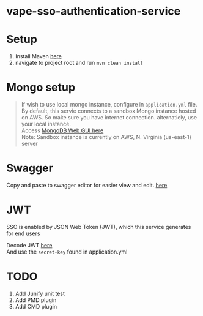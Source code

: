 # vape-sso-authentication-service

# Setup

1. Install Maven [here](https://maven.apache.org/install.html)       
2. navigate to project root and run `mvn clean install`     

# Mongo setup
> If wish to use local mongo instance, configure in `application.yml` file.       
> By default, this servie connects to a sandbox Mongo instance hosted on AWS. So make sure you have internet connection. alternatiely, use your local instance.     
> Access [MongoDB Web GUI here](https://cloud.mongodb.com/v2/5db502f6553855be5261c291#clusters  )    
> Note: Sandbox instance is currently on AWS, N. Virginia (us-east-1) server    


# Swagger
Copy and paste to swagger editor for easier view and edit. [here](http://editor.swagger.io])


# JWT

SSO is enabled by JSON Web Token (JWT), which this service generates for end users      

Decode JWT [here](https://jwt.io)       
And use the `secret-key` found in application.yml


# TODO
1. Add Junify unit test
2. Add PMD plugin
3. Add CMD plugin
